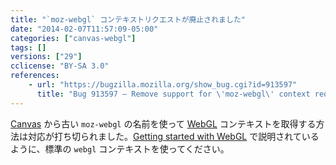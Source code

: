 ```yaml
---
title: "`moz-webgl` コンテキストリクエストが廃止されました"
date: "2014-02-07T11:57:09-05:00"
categories: ["canvas-webgl"]
tags: []
versions: ["29"]
cclicense: "BY-SA 3.0"
references:
    - url: "https://bugzilla.mozilla.org/show_bug.cgi?id=913597"
      title: "Bug 913597 – Remove support for \'moz-webgl\' context requests"
---
```

[Canvas](https://developer.mozilla.org/ja/docs/HTML/Canvas) から古い `moz-webgl` の名前を使って [WebGL](https://developer.mozilla.org/ja/docs/Web/WebGL) コンテキストを取得する方法は対応が打ち切られました。[Getting started with WebGL](https://developer.mozilla.org/ja/docs/Web/WebGL/Getting_started_with_WebGL#Creating_a_WebGL.C2.A0context) で説明されているように、標準の `webgl` コンテキストを使ってください。
